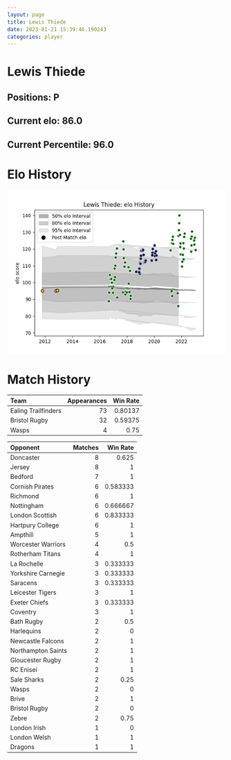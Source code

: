 ```yaml
---  
layout: page  
title: Lewis Thiede  
date: 2023-01-21 15:39:46.190243  
categories: player  
---
```

# Lewis Thiede

## Positions: P

## Current elo: 86.0

## Current Percentile: 96.0

# Elo History


![elo history](history_LewisThiede.png)
# Match History


| Team                |   Appearances |   Win Rate |
|:--------------------|--------------:|-----------:|
| Ealing Trailfinders |            73 |    0.80137 |
| Bristol Rugby       |            32 |    0.59375 |
| Wasps               |             4 |    0.75    |

| Opponent           |   Matches |   Win Rate |
|:-------------------|----------:|-----------:|
| Doncaster          |         8 |   0.625    |
| Jersey             |         8 |   1        |
| Bedford            |         7 |   1        |
| Cornish Pirates    |         6 |   0.583333 |
| Richmond           |         6 |   1        |
| Nottingham         |         6 |   0.666667 |
| London Scottish    |         6 |   0.833333 |
| Hartpury College   |         6 |   1        |
| Ampthill           |         5 |   1        |
| Worcester Warriors |         4 |   0.5      |
| Rotherham Titans   |         4 |   1        |
| La Rochelle        |         3 |   0.333333 |
| Yorkshire Carnegie |         3 |   0.333333 |
| Saracens           |         3 |   0.333333 |
| Leicester Tigers   |         3 |   1        |
| Exeter Chiefs      |         3 |   0.333333 |
| Coventry           |         3 |   1        |
| Bath Rugby         |         2 |   0.5      |
| Harlequins         |         2 |   0        |
| Newcastle Falcons  |         2 |   1        |
| Northampton Saints |         2 |   1        |
| Gloucester Rugby   |         2 |   1        |
| RC Enisei          |         2 |   1        |
| Sale Sharks        |         2 |   0.25     |
| Wasps              |         2 |   0        |
| Brive              |         2 |   1        |
| Bristol Rugby      |         2 |   0        |
| Zebre              |         2 |   0.75     |
| London Irish       |         1 |   0        |
| London Welsh       |         1 |   1        |
| Dragons            |         1 |   1        |